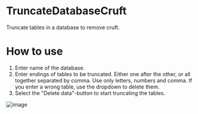 # TruncateDatabaseCruft

Truncate tables in a database to remove cruft.


# How to use

1.  Enter name of the database.
2.  Enter endings of tables to be truncated. Either one after the other, or all together separated by comma.
    Use only letters, numbers and comma.
    If you enter a wrong table, use the dropdown to delete them.
3. Select the "Delete data"-button to start truncating the tables.

![image](https://user-images.githubusercontent.com/47419982/154085244-bcf54490-0920-44cb-b88d-c6eb2c17b2a1.png)

